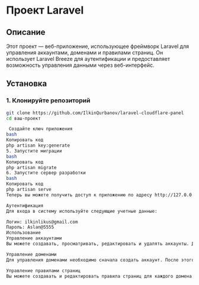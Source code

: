 # Проект Laravel

## Описание

Этот проект — веб-приложение, использующее фреймворк Laravel для управления аккаунтами, доменами и правилами страниц. Он использует Laravel Breeze для аутентификации и предоставляет возможность управления данными через веб-интерфейс.

## Установка

### 1. Клонируйте репозиторий

```bash
git clone https://github.com/IlkinQurbanov/laravel-cloudflare-panel
cd ваш-проект

 Создайте ключ приложения
bash
Копировать код
php artisan key:generate
5. Запустите миграции
bash
Копировать код
php artisan migrate
6. Запустите сервер разработки
bash
Копировать код
php artisan serve
Теперь вы можете получить доступ к приложению по адресу http://127.0.0.1:8000.

Аутентификация
Для входа в систему используйте следующие учетные данные:

Логин: ilkinlikus@gmail.com
Пароль: Aslan@5555
Использование
Управление аккаунтами
Вы можете создавать, просматривать, редактировать и удалять аккаунты. Для этого перейдите в раздел "Аккаунты" в меню.

Управление доменами
Для управления доменами необходимо сначала создать аккаунт. После этого вы сможете добавлять, редактировать и удалять домены, связанные с аккаунтом.

Управление правилами страниц
Вы можете создавать и редактировать правила страниц для каждого домена. Правила страниц позволяют настраивать поведение сайта в зависимости от URL-шаблонов.


